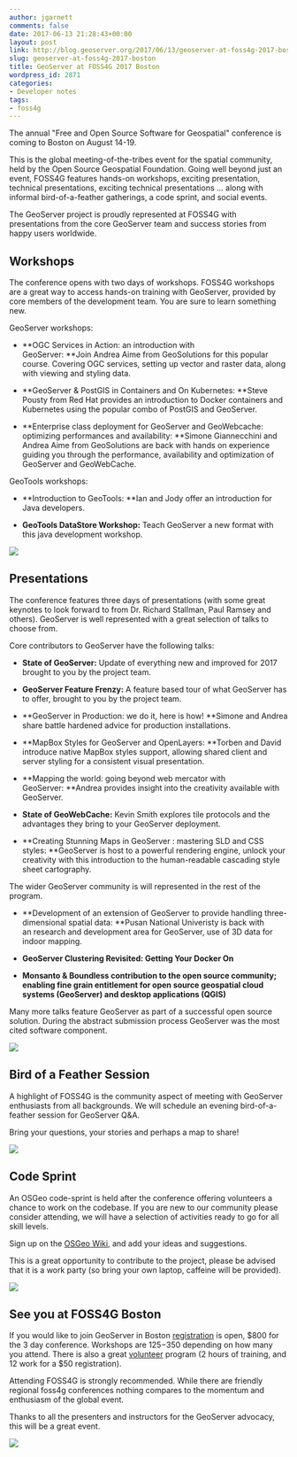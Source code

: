 ```yaml
---
author: jgarnett
comments: false
date: 2017-06-13 21:28:43+00:00
layout: post
link: http://blog.geoserver.org/2017/06/13/geoserver-at-foss4g-2017-boston/
slug: geoserver-at-foss4g-2017-boston
title: GeoServer at FOSS4G 2017 Boston
wordpress_id: 2871
categories:
- Developer notes
tags:
- foss4g
---
```


The annual "Free and Open Source Software for Geospatial" conference is coming to Boston on August 14-19.

This is the global meeting-of-the-tribes event for the spatial community, held by the Open Source Geospatial Foundation. Going well beyond just an event, FOSS4G features hands-on workshops, exciting presentation, technical presentations, exciting technical presentations ... along with informal bird-of-a-feather gatherings, a code sprint, and social events.

The GeoServer project is proudly represented at FOSS4G with presentations from the core GeoServer team and success stories from happy users worldwide.




## Workshops


The conference opens with two days of workshops. FOSS4G workshops are a great way to access hands-on training with GeoServer, provided by core members of the development team. You are sure to learn something new.

GeoServer workshops:



 	
  * **OGC Services in Action: an introduction with GeoServer: **Join Andrea Aime from GeoSolutions for this popular course. Covering OGC services, setting up vector and raster data, along with viewing and styling data.

 	
  * **GeoServer & PostGIS in Containers and On Kubernetes: **Steve Pousty from Red Hat provides an introduction to Docker containers and Kubernetes using the popular combo of PostGIS and GeoServer.

 	
  * **Enterprise class deployment for GeoServer and GeoWebcache: optimizing performances and availability: **Simone Giannecchini and Andrea Aime from GeoSolutions are back with hands on experience guiding you through the performance, availability and optimization of GeoServer and GeoWebCache.


GeoTools workshops:

 	
  * **Introduction to GeoTools: **Ian and Jody offer an introduction for Java developers.

 	
  * **GeoTools DataStore Workshop:** Teach GeoServer a new format with this java development workshop.


[![](/img/uploads/DSC00534-1024x681.jpg)](/img/uploads/DSC00534.jpg)


## Presentations


The conference features three days of presentations (with some great keynotes to look forward to from Dr. Richard Stallman, Paul Ramsey and others). GeoServer is well represented with a great selection of talks to choose from.

Core contributors to GeoServer have the following talks:



 	
  * **State of GeoServer:** Update of everything new and improved for 2017 brought to you by the project team.

 	
  * **GeoServer Feature Frenzy:** A feature based tour of what GeoServer has to offer, brought to you by the project team.

 	
  * **GeoServer in Production: we do it, here is how! **Simone and Andrea share battle hardened advice for production installations.

 	
  * **MapBox Styles for GeoServer and OpenLayers: **Torben and David introduce native MapBox styles support, allowing shared client and server styling for a consistent visual presentation.

 	
  * **Mapping the world: going beyond web mercator with GeoServer: **Andrea provides insight into the creativity available with GeoServer.

 	
  * **State of GeoWebCache:** Kevin Smith explores tile protocols and the advantages they bring to your GeoServer deployment.

 	
  * **Creating Stunning Maps in GeoServer : mastering SLD and CSS styles: **GeoServer is host to a powerful rendering engine, unlock your creativity with this introduction to the human-readable cascading style sheet cartography.


The wider GeoServer community is will represented in the rest of the program.

 	
  * **Development of an extension of GeoServer to provide handling three-dimensional spatial data: **Pusan National Univeristy is back with an research and development area for GeoServer, use of 3D data for indoor mapping.

 	
  * **GeoServer Clustering Revisited: Getting Your Docker On**

 	
  * **Monsanto & Boundless contribution to the open source community; enabling fine grain entitlement for open source geospatial cloud systems (GeoServer) and desktop applications (QGIS)**


Many more talks feature GeoServer as part of a successful open source solution. During the abstract submission process GeoServer was the most cited software component.

[![](/img/uploads/DSC03066-681x1024.jpg)](/img/uploads/DSC03066.jpg)


## Bird of a Feather Session


A highlight of FOSS4G is the community aspect of meeting with GeoServer enthusiasts from all backgrounds. We will schedule an evening bird-of-a-feather session for GeoServer Q&A.

Bring your questions, your stories and perhaps a map to share!

[![](/img/uploads/DSC03053-1024x681.jpg)](/img/uploads/DSC03053.jpg)


## Code Sprint


An OSGeo code-sprint is held after the conference offering volunteers a chance to work on the codebase. If you are new to our community please consider attending, we will have a selection of activities ready to go for all skill levels.

Sign up on the [OSGeo Wiki](https://wiki.osgeo.org/wiki/FOSS4G_2017_Code_Sprint#GeoServer), and add your ideas and suggestions.

This is a great opportunity to contribute to the project, please be advised that it is a work party (so bring your own laptop, caffeine will be provided).

[![](/img/uploads/DSC03381-1024x681.jpg)](/img/uploads/DSC03381.jpg)


## See you at FOSS4G Boston


If you would like to join GeoServer in Boston [registration](http://2017.foss4g.org/register/) is open, $800 for the 3 day conference. Workshops are $125-$350 depending on how many you attend. There is also a great [volunteer](http://2017.foss4g.org/volunteer/) program (2 hours of training, and 12 work for a $50 registration).

Attending FOSS4G is strongly recommended. While there are friendly regional foss4g conferences nothing compares to the momentum and enthusiasm of the global event.

Thanks to all the presenters and instructors for the GeoServer advocacy, this will be a great event.

[![](/img/uploads/DSC02966-1024x681.jpg)](/img/uploads/DSC02966.jpg)
